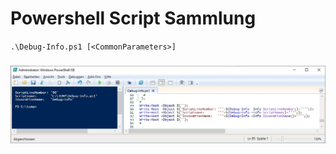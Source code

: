 # Powershell Script Sammlung

`.\Debug-Info.ps1 [<CommonParameters>]`
### ![Screenshot PowerShell Ausgabe](https://github.com/dr-woitschek/spielkiste/blob/master/powershell/Debug-Info_PowerShell-Output.jpg)